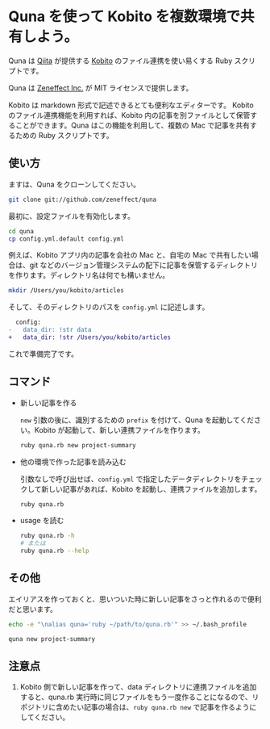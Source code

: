 Quna を使って Kobito を複数環境で共有しよう。
=====

Quna は [Qiita](https://qiita.com) が提供する [Kobito](http://kobito.qiita.com/ja) のファイル連携を使い易くする Ruby スクリプトです。

Quna は [Zeneffect Inc.](http://zeneffect.co.jp) が MIT ライセンスで提供します。

Kobito は markdown 形式で記述できるとても便利なエディターです。
Kobito のファイル連携機能を利用すれば、Kobito 内の記事を別ファイルとして保管することができます。Quna はこの機能を利用して、複数の Mac で記事を共有するための Ruby スクリプトです。

## 使い方

ますは、Quna をクローンしてください。

```bash
git clone git://github.com/zeneffect/quna
```

最初に、設定ファイルを有効化します。

```bash
cd quna
cp config.yml.default config.yml
```

例えば、Kobito アプリ内の記事を会社の Mac と、自宅の Mac で共有したい場合は、git などのバージョン管理システムの配下に記事を保管するディレクトリを作ります。ディレクトリ名は何でも構いません。

```bash
mkdir /Users/you/kobito/articles
```

そして、そのディレクトリのパスを `config.yml` に記述します。

```diff
  config:
-   data_dir: !str data
+   data_dir: !str /Users/you/kobito/articles
```

これで準備完了です。

## コマンド

* 新しい記事を作る

  `new` 引数の後に、識別するための `prefix` を付けて、Quna を起動してください。Kobito が起動して、新しい連携ファイルを作ります。

  ```bash
  ruby quna.rb new project-summary
  ```

* 他の環境で作った記事を読み込む

  引数なしで呼び出せば、`config.yml` で指定したデータディレクトリをチェックして新しい記事があれば、Kobito を起動し、連携ファイルを追加します。

  ```bash
  ruby quna.rb
  ```

* usage を読む

  ```bash
  ruby quna.rb -h
  # または
  ruby quna.rb --help
  ```

## その他


エイリアスを作っておくと、思いついた時に新しい記事をさっと作れるので便利だと思います。

```bash
echo -e "\nalias quna='ruby ~/path/to/quna.rb'" >> ~/.bash_profile

quna new project-summary
```


## 注意点


1. Kobito 側で新しい記事を作って、data ディレクトリに連携ファイルを追加すると、quna.rb 実行時に同じファイルをもう一度作ることになるので、リポジトリに含めたい記事の場合は、`ruby quna.rb new` で記事を作るようにしてください。
